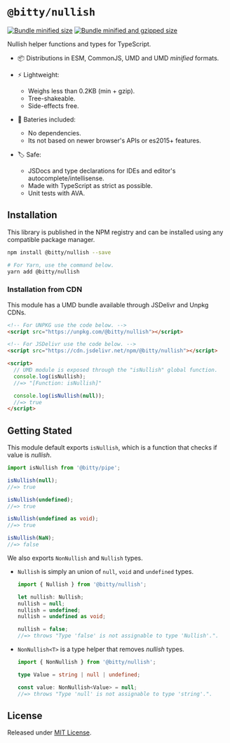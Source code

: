 # `@bitty/nullish`

[![Bundle minified size](https://badgen.net/bundlephobia/min/@bitty/nullish)](https://bundlephobia.com/result?p=@bitty/nullish)
[![Bundle minified and gzipped size](https://badgen.net/bundlephobia/minzip/@bitty/nullish)](https://bundlephobia.com/result?p=@bitty/nullish)

Nullish helper functions and types for TypeScript.

- 📦 Distributions in ESM, CommonJS, UMD and UMD _minified_ formats.

- ⚡ Lightweight:
  - Weighs less than 0.2KB (min + gzip).
  - Tree-shakeable.
  - Side-effects free.

- 🔋 Bateries included:
  - No dependencies.
  - Its not based on newer browser's APIs or es2015+ features.

- 🏷 Safe:
  - JSDocs and type declarations for IDEs and editor's autocomplete/intellisense.
  - Made with TypeScript as strict as possible.
  - Unit tests with AVA.

## Installation

This library is published in the NPM registry and can be installed using any compatible package manager.

```sh
npm install @bitty/nullish --save

# For Yarn, use the command below.
yarn add @bitty/nullish
```

### Installation from CDN

This module has a UMD bundle available through JSDelivr and Unpkg CDNs.

```html
<!-- For UNPKG use the code below. -->
<script src="https://unpkg.com/@bitty/nullish"></script>

<!-- For JSDelivr use the code below. -->
<script src="https://cdn.jsdelivr.net/npm/@bitty/nullish"></script>

<script>
  // UMD module is exposed through the "isNullish" global function.
  console.log(isNullish);
  //=> "[Function: isNullish]"

  console.log(isNullish(null));
  //=> true
</script>
```

## Getting Stated

This module default exports `isNullish`, which is a function that checks if value is _nullish_.

```ts
import isNullish from '@bitty/pipe';

isNullish(null);
//=> true

isNullish(undefined);
//=> true

isNullish(undefined as void);
//=> true

isNullish(NaN);
//=> false
```

We also exports `NonNullish` and `Nullish` types.

- `Nullish` is simply an union of `null`, `void` and `undefined` types.

  ```ts
  import { Nullish } from '@bitty/nullish';

  let nullish: Nullish;
  nullish = null;
  nullish = undefined;
  nullish = undefined as void;

  nullish = false;
  //=> throws "Type 'false' is not assignable to type 'Nullish'.".
  ```

- `NonNullish<T>` is a type helper that removes _nullish_ types.

  ```ts
  import { NonNullish } from '@bitty/nullish';

  type Value = string | null | undefined;

  const value: NonNullish<Value> = null;
  //=> throws "Type 'null' is not assignable to type 'string'.".
  ```

## License

Released under [MIT License](./LICENSE).
